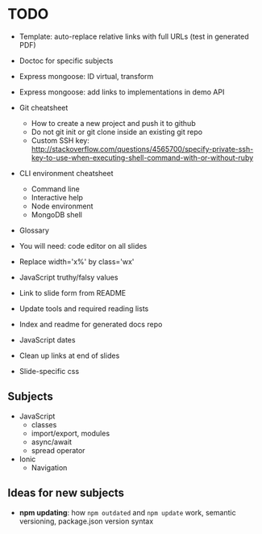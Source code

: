 # TODO

* Template: auto-replace relative links with full URLs (test in generated PDF)
* Doctoc for specific subjects

* Express mongoose: ID virtual, transform
* Express mongoose: add links to implementations in demo API
* Git cheatsheet
  * How to create a new project and push it to github
  * Do not git init or git clone inside an existing git repo
  * Custom SSH key: http://stackoverflow.com/questions/4565700/specify-private-ssh-key-to-use-when-executing-shell-command-with-or-without-ruby
* CLI environment cheatsheet
  * Command line
  * Interactive help
  * Node environment
  * MongoDB shell
* Glossary

* You will need: code editor on all slides
* Replace width='x%' by class='wx'
* JavaScript truthy/falsy values
* Link to slide form from README
* Update tools and required reading lists
* Index and readme for generated docs repo
* JavaScript dates
* Clean up links at end of slides

* Slide-specific css

## Subjects

* JavaScript
  * classes
  * import/export, modules
  * async/await
  * spread operator
* Ionic
  * Navigation

## Ideas for new subjects

* **npm updating**: how `npm outdated` and `npm update` work, semantic versioning, package.json version syntax

